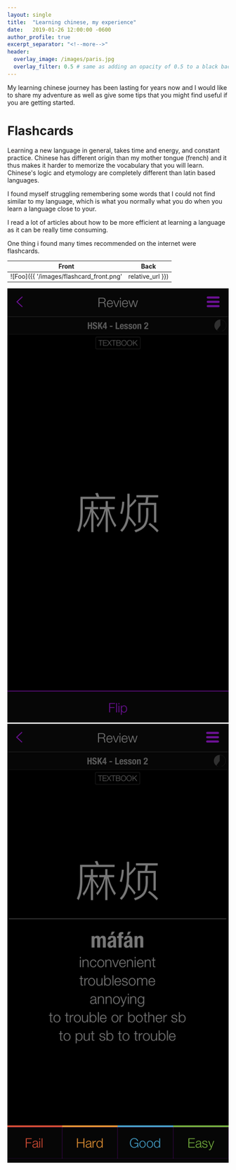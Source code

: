 ```yaml
---
layout: single
title:  "Learning chinese, my experience"
date:   2019-01-26 12:00:00 -0600
author_profile: true
excerpt_separator: "<!--more-->"
header:
  overlay_image: /images/paris.jpg
  overlay_filter: 0.5 # same as adding an opacity of 0.5 to a black background
---
```



My learning chinese journey has been lasting for years now and I would like to share my adventure as well as give some tips that you might find useful if you are getting started.

<!--more-->

# Flashcards

Learning a new language in general, takes time and energy, and constant practice. Chinese has different origin than my mother tongue (french) and it thus makes it harder to memorize the vocabulary that you will learn. Chinese's logic and etymology are completely different than latin based languages.

I found myself struggling remembering some words that I could not find similar to my language, which is what you normally what you do when you learn a language close to your.

I read a lot of articles about how to be more efficient at learning a language as it can be really time consuming.

One thing i found many times recommended on the internet were flashcards.


| Front         | Back           |
|:-------------:|:-------------:|
| ![Foo]({{ '/images/flashcard_front.png' | relative_url }}) | <img src="images/flashcard_back.png" alt="hi" class="inline"/> |

<img src="images/flashcard_front.png" alt="hi" class="img-responsive"/>

<img src="images/flashcard_back.png" alt="hi" class="inline"/>
